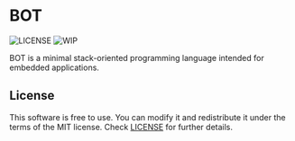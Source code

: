 # BOT
![LICENSE](https://img.shields.io/badge/LICENSE-MIT-green.svg) ![WIP](https://img.shields.io/badge/WIP-yellow.svg)

BOT is a minimal stack-oriented programming language intended for embedded applications.

## License
This software is free to use. You can modify it and redistribute it under the terms of the 
MIT license. Check [LICENSE](LICENSE) for further details.
